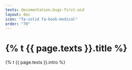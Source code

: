 ```yaml
---
texts: documentation.bugs-first-aid
layout: doc
icon: "fa-solid fa-book-medical"
order: "70"
---
```


# {% t {{ page.texts }}.title %}

{% t {{ page.texts }}.intro %}
